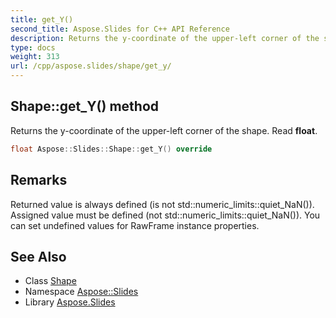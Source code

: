 ```yaml
---
title: get_Y()
second_title: Aspose.Slides for C++ API Reference
description: Returns the y-coordinate of the upper-left corner of the shape. Read float.
type: docs
weight: 313
url: /cpp/aspose.slides/shape/get_y/
---
```

## Shape::get_Y() method


Returns the y-coordinate of the upper-left corner of the shape. Read **float**.

```cpp
float Aspose::Slides::Shape::get_Y() override
```

## Remarks


Returned value is always defined (is not std::numeric_limits<float>::quiet_NaN()). Assigned value must be defined (not std::numeric_limits<float>::quiet_NaN()). You can set undefined values for RawFrame instance properties. 
## See Also

* Class [Shape](./)
* Namespace [Aspose::Slides](../)
* Library [Aspose.Slides](../../)